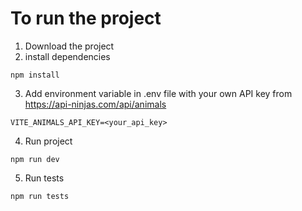 # To run the project

1. Download the project
2. install dependencies
```
npm install
```
3. Add environment variable in .env file with your own API key from https://api-ninjas.com/api/animals
```
VITE_ANIMALS_API_KEY=<your_api_key>
```
4. Run project
```
npm run dev
```
5. Run tests

```
npm run tests
```